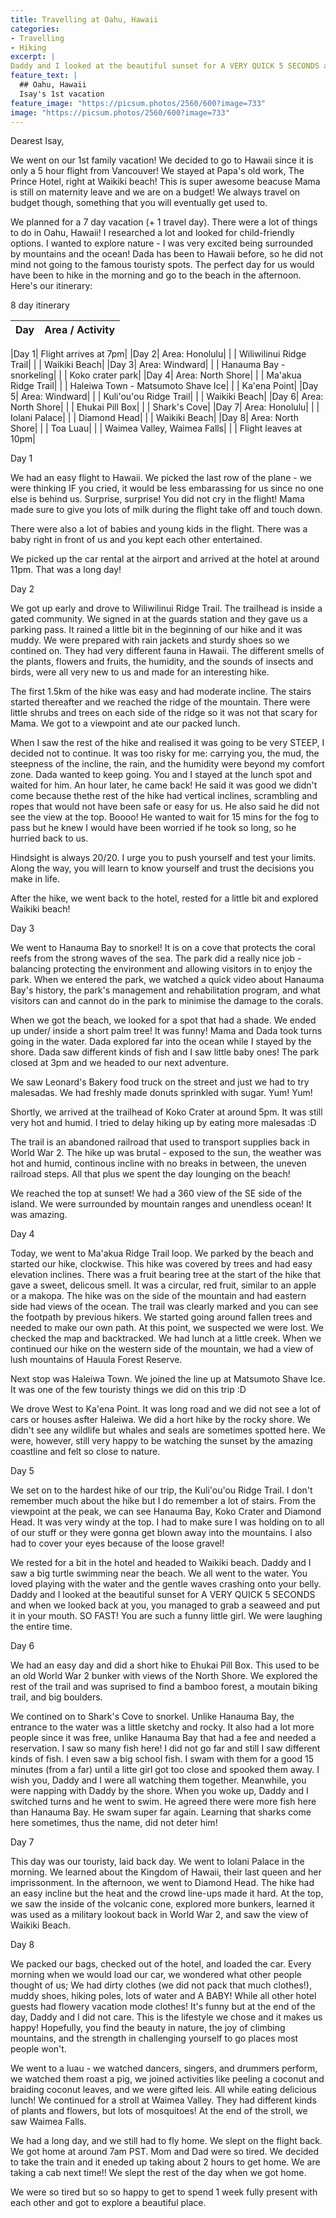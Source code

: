 ```yaml
---
title: Travelling at Oahu, Hawaii
categories:
- Travelling
- Hiking
excerpt: |
Daddy and I looked at the beautiful sunset for A VERY QUICK 5 SECONDS and when we looked back at you, you managed to grab a seaweed and put it in your mouth. SO FAST!
feature_text: |
  ## Oahu, Hawaii
  Isay's 1st vacation
feature_image: "https://picsum.photos/2560/600?image=733"
image: "https://picsum.photos/2560/600?image=733"
---
```


Dearest Isay,

We went on our 1st family vacation! We decided to go to Hawaii since it is only a 5 hour flight from Vancouver! We stayed at Papa's old work, The Prince Hotel, right at Waikiki beach! This is super awesome beacuse Mama is still on maternity leave and we are on a budget! We always travel on budget though, something that you will eventually get used to. 

<!-- more -->

We planned for a 7 day vacation (+ 1 travel day). There were a lot of things to do in Oahu, Hawaii! I researched a lot and looked for child-friendly options. I wanted to explore nature - I was very excited being surrounded by mountains and the ocean! Dada has been to Hawaii before, so he did not mind not going to the famous touristy spots. The perfect day for us would have been to hike in the morning and go to the beach in the afternoon. Here's our itinerary:

8 day itinerary

|   Day	| Area / Activity	| 
|----------|:--------:|

|Day 1|  Flight arrives at 7pm|
|Day 2|  Area: Honolulu|
|     |   Wiliwilinui Ridge Trail|
|     |   Waikiki Beach|
|Day 3|  Area: Windward|
|     |   Hanauma Bay - snorkeling|
|     |   Koko crater park|
|Day 4|  Area: North Shore|
|     |   Ma'akua Ridge Trail|
|     |   Haleiwa Town - Matsumoto Shave Ice|
|     |   Ka'ena Point|
|Day 5|  Area: Windward|
|     |   Kuli'ou'ou Ridge Trail|
|     |  Waikiki Beach|
|Day 6|  Area: North Shore|
|     |   Ehukai Pill Box|
|     |   Shark's Cove|
|Day 7|  Area: Honolulu|
|     |   Iolani Palace|
|     |   Diamond Head|
|     |   Waikiki Beach|
|Day 8|  Area: North Shore|
|     |   Toa Luau|
|     |   Waimea Valley, Waimea Falls|
|     |   Flight leaves at 10pm|

Day 1

We had an easy flight to Hawaii. We picked the last row of the plane - we were thinking IF you cried, it would be less embarassing for us since no one else is behind us. Surprise, surprise! You did not cry in the flight! Mama made sure to give you lots of milk during the flight take off and touch down. 

There were also a lot of babies and young kids in the flight. There was a baby right in front of us and you kept each other entertained. 

We picked up the car rental at the airport and arrived at the hotel at around 11pm. That was a long day!

Day 2

We got up early and drove to Wiliwilinui Ridge Trail. The trailhead is inside a gated community. We signed in at the guards station and they gave us a parking pass. It rained a little bit in the beginning of our hike and it was muddy. We were prepared with rain jackets and sturdy shoes so we contined on. They had very different fauna in Hawaii. The different smells of the plants, flowers and fruits, the humidity, and the sounds of insects and birds, were all very new to us and made for an interesting hike. 

The first 1.5km of the hike was easy and had moderate incline. The stairs started thereafter and we reached the ridge of the mountain. There were little shrubs and trees on each side of the ridge so it was not that scary for Mama. We got to a viewpoint and ate our packed lunch. 

When I saw the rest of the hike and realised it was going to be very STEEP, I decided not to continue. It was too risky for me: carrying you, the mud, the steepness of the incline, the rain, and the humidity were beyond my comfort zone. Dada wanted to keep going. You and I stayed at the lunch spot and waited for him. An hour later, he came back! He said it was good we didn't come because thethe rest of the hike had vertical inclines, scrambling and ropes that would not have been safe or easy for us. He also said he did not see the view at the top. Boooo! He wanted to wait for 15 mins for the fog to pass but he knew I would have been worried if he took so long, so he hurried back to us. 

Hindsight is always 20/20. I urge you to push yourself and test your limits. Along the way, you will learn to know yourself and trust the decisions you make in life. 

After the hike, we went back to the hotel, rested for a little bit and explored Waikiki beach!

Day 3

We went to Hanauma Bay to snorkel! It is on a cove that protects the coral reefs from the strong waves of the sea. The park did a really nice job - balancing protecting the environment and allowing visitors in to enjoy the park. When we entered the park, we watched a quick video about Hanauma Bay's history, the park's management and rehabilitation program, and what visitors can and cannot do in the park to minimise the damage to the corals. 

When we got the beach, we looked for a spot that had a shade. We ended up under/ inside a short palm tree! It was funny! Mama and Dada took turns going in the water. Dada explored far into the ocean while I stayed by the shore. Dada saw different kinds of fish and I saw little baby ones! The park closed at 3pm and we headed to our next adventure. 

We saw Leonard's Bakery food truck on the street and just we had to try malesadas. We had freshly made donuts sprinkled with sugar. Yum! Yum! 

Shortly, we arrived at the trailhead of Koko Crater at around 5pm. It was still very hot and humid. I tried to delay hiking up by eating more malesadas :D 

The trail is an abandoned railroad that used to transport supplies back in World War 2. The hike up was brutal - exposed to the sun, the weather was hot and humid, continous incline with no breaks in between, the uneven railroad steps. All that plus we spent the day lounging on the beach!

We reached the top at sunset! We had a 360 view of the SE side of the island. We were surrounded by mountain ranges and unendless ocean! It was amazing.

Day 4

Today, we went to Ma'akua Ridge Trail loop. We parked by the beach and started our hike, clockwise. This hike was covered by trees and had easy elevation inclines. There was a fruit bearing tree at the start of the hike that gave a sweet, delicous smell. It was a circular, red fruit, similar to an apple or a makopa. The hike was on the side of the mountain and had eastern side had views of the ocean. The trail was clearly marked and you can  see the footpath by previous hikers. We started going around fallen trees and needed to make our own path. At this point, we suspected we were lost. We checked the map and backtracked. We had lunch at a little creek. When we continued our hike on the western side of the mountain, we had a view of lush mountains of Hauula Forest Reserve. 

Next stop was Haleiwa Town. We joined the line up at Matsumoto Shave Ice. It was one of the few touristy things we did on this trip :D

We drove West to Ka'ena Point. It was long road and we did not see a lot of cars or houses asfter Haleiwa. We did a hort hike by the rocky shore. We didn't see any wildlife but whales and seals are sometimes spotted here. We were, however, still very happy to be watching the sunset by the amazing coastline and felt so close to nature.  

Day 5

We set on to the hardest hike of our trip, the Kuli'ou'ou Ridge Trail. I don't remember much about the hike but I do remember a lot of stairs. From the viewpoint at the peak, we can see Hanauma Bay, Koko Crater and Diamond Head. It was very windy at the top. I had to make sure I was holding on to all of our stuff or they were gonna get blown away into the mountains. I also had to cover your eyes because of the loose gravel! 

We rested for a bit in the hotel and headed to Waikiki beach. Daddy and I saw a big turtle swimming near the beach. We all went to the water. You loved playing with the water and the gentle waves crashing onto your belly. Daddy and I looked at the beautiful sunset for A VERY QUICK 5 SECONDS and when we looked back at you, you managed to grab a seaweed and put it in your mouth. SO FAST! You are such a funny little girl. We were laughing the entire time. 

Day 6

We had an easy day and did a short hike to Ehukai Pill Box. This used to be an old World War 2 bunker with views of the North Shore. We explored the rest of the trail and was suprised to find a bamboo forest, a moutain biking trail, and big boulders. 

We contined on to Shark's Cove to snorkel. Unlike Hanauma Bay, the entrance to the water was a little sketchy and rocky. It also had a lot more people since it was free, unlike Hanauma Bay that had a fee and needed a reservation. I saw so many fish here! I did not go far and still I saw different kinds of fish. I even saw a big school fish. I swam with them for a good 15 minutes (from a far) until a litte girl got too close and spooked them away. I wish you, Daddy and I were all watching them together. Meanwhile, you were napping with Daddy by the shore. When you woke up, Daddy and I switched turns and he went to swim. He agreed there were more fish here than Hanauma Bay. He swam super far again. Learning that sharks come here sometimes, thus the name, did not deter him!

Day 7

This day was our touristy, laid back day. We went to Iolani Palace in the morning. We learned about the Kingdom of Hawaii, their last queen and her imprissonment. In the afternoon, we went to Diamond Head. The hike had an easy incline but the heat and the crowd line-ups made it hard. At the top, we saw the inside of the volcanic cone, explored more bunkers, learned it was used as a military lookout back in World War 2,  and saw the view of Waikiki Beach. 

Day 8

We packed our bags, checked out of the hotel, and loaded the car. Every morning when we would load our car, we wondered what other people thought of us; We had dirty clothes (we did not pack that much clothes!), muddy shoes, hiking poles, lots of water and A BABY! While all other hotel guests had flowery vacation mode clothes! It's funny but at the end of the day, Daddy and I did not care. This is the lifestyle we chose and it makes us happy! Hopefully, you find the beauty in nature, the joy of climbing mountains, and the strength in challenging yourself to go places most people won't. 

We went to a luau - we watched dancers, singers, and drummers perform, we watched them roast a pig, we joined activities like peeling a coconut and braiding coconut leaves, and we were gifted leis. All while eating delicious lunch! We continued for a stroll at Waimea Valley. They had different kinds of plants and flowers, but lots of mosquitoes! At the end of the stroll, we saw Waimea Falls. 

We had a long day, and we still had to fly home. We slept on the flight back. We got home at around 7am PST. Mom and Dad were so tired. We decided to take the train and it eneded up taking about 2 hours to get home. We are taking a cab next time!! We slept the rest of the day when we got home. 

We were so tired but so so happy to get to spend 1 week fully present with each other and got to explore a beautiful place. 











